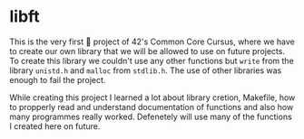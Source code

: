 # libft

This is the very first 🥇 project of 42's Common Core Cursus, where we have to create our own library that we will be allowed to use on future projects. To create this library we couldn't use any other functions but ``write`` from the library ``unistd.h`` and ``malloc`` from ``stdlib.h``. The use of other libraries was enough to fail the project. 

While creating this project I learned a lot about library cretion, Makefile, how to propperly read and understand documentation of functions and also how many programmes really worked. Defenetely will use many of the functions I created here on future.
